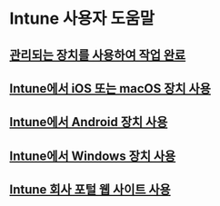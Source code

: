 # Intune 사용자 도움말
## [관리되는 장치를 사용하여 작업 완료](company-portal-frequently-asked-questions.md)
## [Intune에서 iOS 또는 macOS 장치 사용](using-your-ios-or-macOS-device-with-intune.md)
## [Intune에서 Android 장치 사용](using-your-android-device-with-intune.md)
## [Intune에서 Windows 장치 사용](using-your-windows-device-with-intune.md)
## [Intune 회사 포털 웹 사이트 사용](using-the-intune-company-portal-website.md)


<!--HONumber=Feb17_HO2-->


